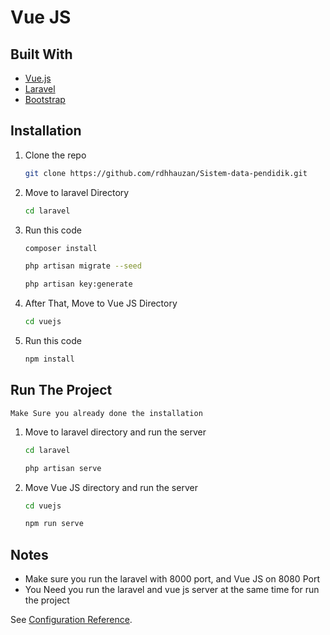 # Vue JS

## Built With

- [Vue.js](https://vuejs.org/)
- [Laravel](https://laravel.com)
- [Bootstrap](https://getbootstrap.com)

## Installation

1. Clone the repo
   ```sh
   git clone https://github.com/rdhhauzan/Sistem-data-pendidik.git
   ```
2. Move to laravel Directory
   ```sh
   cd laravel
   ```
3. Run this code
   ```sh
   composer install
   ```
   ```sh
   php artisan migrate --seed
   ```
   ```sh
   php artisan key:generate
   ```
4. After That, Move to Vue JS Directory
   ```sh
   cd vuejs
   ```
5. Run this code
   ```sh
   npm install
   ```

## Run The Project

    Make Sure you already done the installation

1. Move to laravel directory and run the server
   ```sh
   cd laravel
   ```
   ```sh
   php artisan serve
   ```
2. Move Vue JS directory and run the server
   ```sh
   cd vuejs
   ```
   ```sh
   npm run serve
   ```

## Notes

- Make sure you run the laravel with 8000 port, and Vue JS on 8080 Port
- You Need you run the laravel and vue js server at the same time for run the project

See [Configuration Reference](https://cli.vuejs.org/config/).
